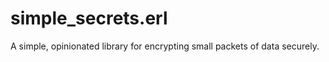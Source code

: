 simple_secrets.erl
==================

A simple, opinionated library for encrypting small packets of data securely.